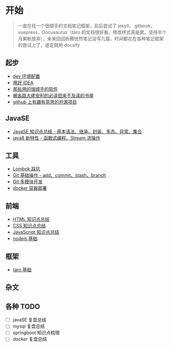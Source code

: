 # 开始

> 一直在找一个很顺手的文档笔记框架，前后尝试了 jekyll， gitbook，vuepress，Docusaurus（taro 的文档很好看，修改样式真是累，坚持半个月果断放弃），来来回回折腾恍然笔记没写几篇，时间都花在各种笔记框架的尝试上了，遂定就用 docsify

## 起步
- [dev 环境配置](start/dev-environment.md)
- [用好 IDEA](start/use-idea.md)
- [那些用的很顺手的软件](start/useful-software.md)
- [被各路大佬安利的必读但来不及读的书单](start/read-those-books.md)
- [github 上有趣有意思的开源项目](start/intresting-github-repo-index.md)

## JavaSE
- [JavaSE 知识点总结 - 基本语法、继承、封装、多态、异常、集合](back-end/javase/README.md)
- [java8 新特性 - 函数式编程、Stream 流操作](back-end/javase/12-java8-new-feather.md)


## 工具
- [Lombok 踩坑](use-lombok.md)
- [Git 基础操作 - add、commit、stash、branch](devops/git/git-basic.md)
- [Git 多模块开发](devops/git/git.md)
- [docker 容器部署]()

## 前端
- [HTML 知识点总结]()
- [CSS 知识点总结]()
- [JavaScript 知识点总结](front-end/javascript/README.md)
- [nodejs 基础](node-basic.md)

## 框架
- [taro 基础](taro-basic.md)

## 杂文

## 各种 TODO
- [ ] javaSE 复盘总结
- [ ] mysql 复盘总结
- [ ] springboot 知识点梳理
- [ ] docker 复盘总结
